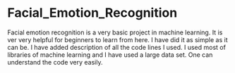 # Facial_Emotion_Recognition
Facial emotion recognition is a very basic project in machine learning. It is ver very helpful for beginners to learn from here. I have did it as simple as it can be. I have added description of all the code lines I used. I used most of libraries of machine learning and I have used a large data set. One can understand the code very easily.
